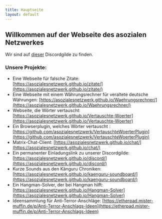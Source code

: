 ```yaml
---
title: Hauptseite
layout: default
---
```


## Willkommen auf der Webseite des asozialen Netzwerkes
Wir sind auf [dieser](https://asozialesnetzwerk.github.io/discord/) Discordgilde zu finden.


### Unsere Projekte:

- Eine Webseite für falsche Zitate:  [https://asozialesnetzwerk.github.io/zitate/](https://asozialesnetzwerk.github.io/zitate/)
- Eine Webseite mit einem Währungsrechner für veraltete deutsche Währungen: [https://asozialesnetzwerk.github.io/Waehrungsrechner/](https://asozialesnetzwerk.github.io/Waehrungsrechner/)
- Webseite, die Wörter vertauscht: [https://asozialesnetzwerk.github.io/Vertauschte-Woerter](https://asozialesnetzwerk.github.io/Vertauschte-Woerter)
- Ein Browserplugin, welches Wörter vertauscht : [https://github.com/asozialesnetzwerk/VertauschteWoerterPlugin](https://github.com/asozialesnetzwerk/VertauschteWoerterPlugin)
- Matrix-Chat-Client: [https://asozialesnetzwerk.github.io/chat/](https://asozialesnetzwerk.github.io/chat/)
- Ein permanenter Einladungslink zu unserer Discordgilde: [https://asozialesnetzwerk.github.io/discord/](https://asozialesnetzwerk.github.io/discord/)
- Kurze Sounds aus den Känguru Chroniken: [https://asozialesnetzwerk.github.io/kaenguru-soundboard/](https://asozialesnetzwerk.github.io/kaenguru-soundboard/)
- Ein Hangman-Solver, der bei Hangman hilft: [https://asozialesnetzwerk.github.io/Hangman-Solver](https://asozialesnetzwerk.github.io/Hangman-Solver)
- Ideensammlung für Anti-Terror-Anschläge: [https://etherpad.mister-muffin.de/p/Anti-Terror-Anschlags-Ideen](https://etherpad.mister-muffin.de/p/Anti-Terror-Anschlags-Ideen)
